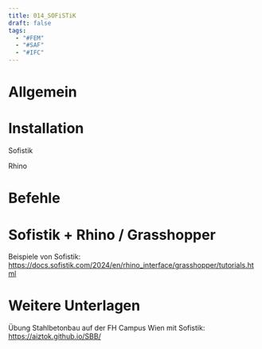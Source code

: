 ```yaml
---
title: 014_SOFiSTiK
draft: false
tags:
  - "#FEM"
  - "#SAF"
  - "#IFC"
---
```

 
# Allgemein





# Installation

Sofistik

Rhino 



# Befehle




# Sofistik + Rhino / Grasshopper

Beispiele von Sofistik:
https://docs.sofistik.com/2024/en/rhino_interface/grasshopper/tutorials.html



# Weitere Unterlagen

Übung Stahlbetonbau auf der FH Campus Wien mit Sofistik:
https://aiztok.github.io/SBB/

